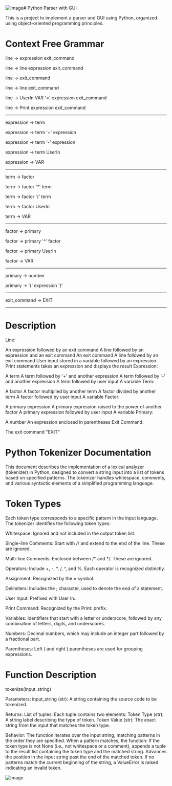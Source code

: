 ![image](https://github.com/HasaanNoor/Compiler-Design-Project/assets/122407889/ed360ead-c832-4339-9573-3fc785a575ab)# Python Parser with GUI

This is a project to implement a parser and GUI using Python, organized using object-oriented programming principles.

# Context Free Grammar
line → expression exit_command

line → line expression exit_command

line → exit_command

line → line exit_command

line → UserIn VAR '=' expression exit_command

line → Print expression exit_command

-------------------------------------------------------------------------------------------------------------------

expression → term

expression → term '+' expression

expression → term '-' expression

expression → term UserIn

expression → VAR

-------------------------------------------------------------------------------------------------------------------

term → factor

term → factor '*' term

term → factor '/' term

term → factor UserIn

term → VAR

-------------------------------------------------------------------------------------------------------------------

factor → primary

factor → primary '^' factor

factor → primary UserIn

factor → VAR

-------------------------------------------------------------------------------------------------------------------

primary → number

primary → '(' expression ')'

-------------------------------------------------------------------------------------------------------------------

exit_command → EXIT

-------------------------------------------------------------------------------------------------------------------

# Description

Line:

An expression followed by an exit command
A line followed by an expression and an exit command
An exit command
A line followed by an exit command
User input stored in a variable followed by an expression
Print statements takes an expression and displays the result
Expression:

A term
A term followed by '+' and another expression
A term followed by '-' and another expression
A term followed by user input
A variable
Term:

A factor
A factor multiplied by another term
A factor divided by another term
A factor followed by user input
A variable
Factor:

A primary expression
A primary expression raised to the power of another factor
A primary expression followed by user input
A variable
Primary:

A number
An expression enclosed in parentheses
Exit Command:

The exit command "EXIT"


# Python Tokenizer Documentation
This document describes the implementation of a lexical analyzer (tokenizer) in Python, designed to convert a string input into a list of tokens based on specified patterns. The tokenizer handles whitespace, comments, and various syntactic elements of a simplified programming language.

# Token Types
Each token type corresponds to a specific pattern in the input language. The tokenizer identifies the following token types:

Whitespace: Ignored and not included in the output token list.

Single-line Comments: Start with // and extend to the end of the line. These are ignored.

Multi-line Comments: Enclosed between /* and */. These are ignored.

Operators: Include +, -, *, /, ^, and %. Each operator is recognized distinctly.

Assignment: Recognized by the = symbol.

Delimiters: Includes the ; character, used to denote the end of a statement.

User Input: Prefixed with User In:.

Print Command: Recognized by the Print: prefix.

Variables: Identifiers that start with a letter or underscore, followed by any combination of letters, digits, and underscores.

Numbers: Decimal numbers, which may include an integer part followed by a fractional part.

Parentheses: Left ( and right ) parentheses are used for grouping expressions.

# Function Description
tokenize(input_string)

Parameters:
input_string (str): A string containing the source code to be tokenized.

Returns:
List of tuples: Each tuple contains two elements:
Token Type (str): A string label describing the type of token.
Token Value (str): The exact string from the input that matches the token type.

Behavior:
The function iterates over the input string, matching patterns in the order they are specified. When a pattern matches, the function:
If the token type is not None (i.e., not whitespace or a comment), appends a tuple to the result list containing the token type and the matched string.
Advances the position in the input string past the end of the matched token.
If no patterns match the current beginning of the string, a ValueError is raised indicating an invalid token.

![image](https://github.com/HasaanNoor/Compiler-Design-Project/assets/122407889/b1161167-a04b-4185-a5f6-a6a92081af3c)
